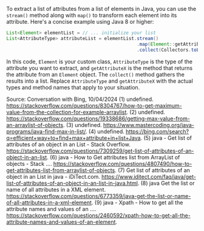 To extract a list of attributes from a list of elements in Java, you can use the `stream()` method along with `map()` to transform each element into its attribute. Here's a concise example using Java 8 or higher:

```java
List<Element> elementList = // ... initialize your list
List<AttributeType> attributeList = elementList.stream()
                                                .map(Element::getAttributeX) // Replace getAttributeX with the actual method name
                                                .collect(Collectors.toList());
```

In this code, `Element` is your custom class, `AttributeType` is the type of the attribute you want to extract, and `getAttributeX` is the method that returns the attribute from an `Element` object. The `collect()` method gathers the results into a list. Replace `AttributeType` and `getAttributeX` with the actual types and method names that apply to your situation.

Source: Conversation with Bing, 10/04/2024
(1) undefined. https://stackoverflow.com/questions/8304767/how-to-get-maximum-value-from-the-collection-for-example-arraylist.
(2) undefined. https://stackoverflow.com/questions/19338686/getting-max-value-from-an-arraylist-of-objects.
(3) undefined. https://www.mastercoding.org/java-programs/java-find-max-in-list/.
(4) undefined. https://bing.com/search?q=efficient+way+to+find+max+attribute+in+list+Java.
(5) java - Get list of attributes of an object in an List - Stack Overflow. https://stackoverflow.com/questions/7309259/get-list-of-attributes-of-an-object-in-an-list.
(6) java - How to Get attributes list from ArrayList of objects - Stack .... https://stackoverflow.com/questions/4807490/how-to-get-attributes-list-from-arraylist-of-objects.
(7) Get list of attributes of an object in an List in java - iDiTect.com. https://www.iditect.com/faq/java/get-list-of-attributes-of-an-object-in-an-list-in-java.html.
(8) java Get the list or name of all attributes in a XML element. https://stackoverflow.com/questions/6773359/java-get-the-list-or-name-of-all-attributes-in-a-xml-element.
(9) java - Xpath - How to get all the attribute names and values of an .... https://stackoverflow.com/questions/2460592/xpath-how-to-get-all-the-attribute-names-and-values-of-an-element.